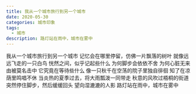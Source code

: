 ```yaml
---
title: 我从一个城市旅行到另一个城市
date: 2020-05-30
categories: 城市印象
tags:
  - 城市
description: 路灯站在雨中，城市在雾中
---
```


我从一个城市旅行到另一个城市
记忆会在哪里停留，仿佛一片飘落的树叶
就像远远飞走的一只白鸟
恍然之间，似乎记起些什么
为何脚步会依依不舍
为何心脏无来由被莫名击中
它究竟在等待些什么
像一只秋千在空荡的院子里独自徘徊
知了在凉荫里鸣唱不休
当炎热的夏季过去，将大雨瓢泼一同带走
秋意的风吹过梧桐的街道
突然停住脚步，然后缓缓回头
望向湿漉漉的人影
路灯站在雨中，城市在雾中